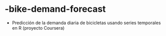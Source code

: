 # -bike-demand-forecast
- Predicción de la demanda diaria de bicicletas usando series temporales en R (proyecto Coursera)
